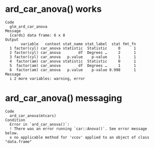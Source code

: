 # ard_car_anova() works

    Code
      glm_ard_car_anova
    Message
      {cards} data frame: 6 x 8
    Output
           variable   context stat_name stat_label  stat fmt_fn
      1 factor(cyl) car_anova statistic  Statistic     0      1
      2 factor(cyl) car_anova        df  Degrees …     2      1
      3 factor(cyl) car_anova   p.value    p-value     1      1
      4  factor(am) car_anova statistic  Statistic     0      1
      5  factor(am) car_anova        df  Degrees …     1      1
      6  factor(am) car_anova   p.value    p-value 0.998      1
    Message
      i 2 more variables: warning, error

# ard_car_anova() messaging

    Code
      ard_car_anova(mtcars)
    Condition
      Error in `ard_car_anova()`:
      ! There was an error running `car::Anova()`. See error message below.
      x no applicable method for 'vcov' applied to an object of class "data.frame"

